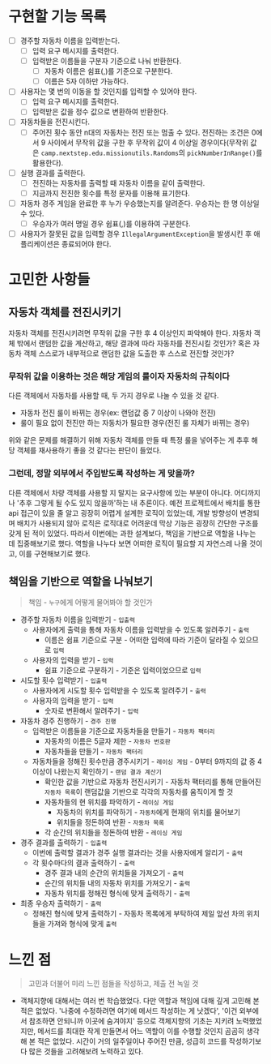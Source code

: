 # 구현할 기능 목록
- [ ] 경주할 자동차 이름을 입력받는다.
	- [ ] 입력 요구 메시지를 출력한다.
	- [ ] 입력받은 이름들을 구분자 기준으로 나눠 반환한다.
		- [ ] 자동차 이름은 쉼표(,)를 기준으로 구분한다.
		- [ ] 이름은 5자 이하만 가능하다.
- [ ] 사용자는 몇 번의 이동을 할 것인지를 입력할 수 있어야 한다.
	- [ ] 입력 요구 메시지를 출력한다.
	- [ ] 입력받은 값을 정수 값으로 변환하여 반환한다.
- [ ] 자동차들을 전진시킨다.
	- [ ] 주어진 횟수 동안 n대의 자동차는 전진 또는 멈출 수 있다. 전진하는 조건은 0에서 9 사이에서 무작위 값을 구한 후 무작위 값이 4 이상일 경우이다(무작위 값은 `camp.nextstep.edu.missionutils.Randoms`의 `pickNumberInRange()`를 활용한다).
- [ ] 실행 결과를 출력한다.
	- [ ] 전진하는 자동차를 출력할 때 자동차 이름을 같이 출력한다.
	- [ ] 지금까지 전진한 횟수를 특정 문자를 이용해 표기한다.
- [ ] 자동차 경주 게임을 완료한 후 누가 우승했는지를 알려준다. 우승자는 한 명 이상일 수 있다.
	- [ ] 우승자가 여러 명일 경우 쉼표(,)를 이용하여 구분한다.
- [ ] 사용자가 잘못된 값을 입력할 경우 `IllegalArgumentException`을 발생시킨 후 애플리케이션은 종료되어야 한다.
# 고민한 사항들
## 자동차 객체를 전진시키기
자동차 객체를 전진시키려면 무작위 값을 구한 후 4 이상인지 파악해야 한다.
자동차 객체 밖에서 랜덤한 값을 계산하고, 해당 결과에 따라 자동차를 전진시킬 것인가?
혹은 자동차 객체 스스로가 내부적으로 랜덤한 값을 도출한 후 스스로 전진할 것인가?
### 무작위 값을 이용하는 것은 해당 게임의 룰이자 자동차의 규칙이다
다른 객체에서 자동차를 사용할 때, 두 가지 경우로 나눌 수 있을 것 같다.
- 자동차 전진 룰이 바뀌는 경우(ex: 랜덤값 중 7 이상이 나와야 전진)
- 룰이 필요 없이 전진만 하는 자동차가 필요한 경우(전진 룰 자체가 바뀌는 경우)

위와 같은 문제를 해결하기 위해 자동차 객체를 만들 때 특정 룰을 넣어주는 게 추후 해당 객체를 재사용하기 좋을 것 같다는 판단이 들었다.
### 그런데, 정말 외부에서 주입받도록 작성하는 게 맞을까?
다른 객체에서 차량 객체를 사용할 지 말지는 요구사항에 있는 부분이 아니다. 어디까지나 '추후 그렇게 될 수도 있지 않을까'하는 내 추론이다.
예전 프로젝트에서 배치를 통한 api 접근이 있을 줄 알고 굉장히 어렵게 설계한 로직이 있었는데, 개발 방향성이 변경되며 배치가 사용되지 않아 로직은 로직대로 어려운데 막상 기능은 굉장히 간단한 구조를 갖게 된 적이 있었다.
따라서 이번에는 과한 설계보다, 책임을 기반으로 역할을 나누는 데 집중해보기로 했다.
역할을 나누다 보면 어떠한 로직이 필요할 지 자연스레 나올 것이고, 이를 구현해보기로 했다.
## 책임을 기반으로 역할을 나눠보기
> 책임 - `누구`에게 어떻게 물어봐야 할 것인가

- 경주할 자동차 이름을 입력받기 - `입출력`
	- 사용자에게 출력을 통해 자동차 이름을 입력받을 수 있도록 알려주기 - `출력`
		- 이름은 쉼표 기준으로 구분 - 어떠한 입력에 따라 기준이 달라질 수 있으므로 `입력`
	- 사용자의 입력을 받기 - `입력`
		- 쉼표 기준으로 구분하기 - 기준은 입력이었으므로 `입력`
- 시도할 횟수 입력받기 - `입출력`
	- 사용자에게 시도할 횟수 입력받을 수 있도록 알려주기 - `출력`
	- 사용자의 입력을 받기 - `입력`
		- 숫자로 변환해서 알려주기 - `입력`
- 자동차 경주 진행하기 - `경주 진행`
	- 입력받은 이름들을 기준으로 자동차들을 만들기 - `자동차 팩터리`
		- 자동차의 이름은 5글자 제한 - `자동차 번호판`
		- 자동차들을 만들기 - `자동차 팩터리`
	- 자동차들을 정해진 횟수만큼 경주시키기 - `레이싱 게임`
			- 0부터 9까지의 값 중 4 이상이 나왔는지 확인하기 - `랜덤 결과 계산기`
		- 확인한 값을 기반으로 자동차 전진시키기 - 자동차 팩터리를 통해 만들어진 `자동차 목록`이 랜덤값을 기반으로 각각의 자동차를 움직이게 할 것
		- 자동차들의 현 위치를 파악하기 - `레이싱 게임`
			- 자동차의 위치를 파악하기 - `자동차`에게 현재의 위치를 물어보기
			- 위치들을 정돈하여 반환 - `자동차 목록`
		- 각 순간의 위치들을 정돈하여 반환 - `레이싱 게임`
- 경주 결과를 출력하기 - `입출력`
	- 이번에 출력할 결과가 경주 실행 결과라는 것을 사용자에게 알리기 - `출력`
	- 각 횟수마다의 결과 출력하기 - `출력`
		- 경주 결과 내의 순간의 위치들을 가져오기 - `출력`
		- 순간의 위치들 내의 자동차 위치를 가져오기 - `출력`
		- 자동차 위치를 정해진 형식에 맞게 출력하기 - `출력`
- 최종 우승자 출력하기 - `출력`
	- 정해진 형식에 맞게 출력하기 - 자동차 목록에게 부탁하여 제일 앞선 차의 위치들을 가져와 형식에 맞게 `출력`
# 느낀 점
> 고민과 더불어 미리 느낀 점들을 작성하고, 제출 전 녹일 것

- 객체지향에 대해서는 여러 번 학습했었다. 다만 역할과 책임에 대해 깊게 고민해 본 적은 없었다. '나중에 수정하려면 여기에 메서드 작성하는 게 낫겠다', '이건 외부에서 참조하면 안되니까 이곳에 숨겨야지' 등으로 객체지향의 기초는 지키려 노력했었지만, 메서드를 최대한 작게 만들면서 어느 역할이 이를 수행할 것인지 곰곰히 생각해 본 적은 없었다. 시간이 거의 일주일이나 주어진 만큼, 성급히 코드를 작성하기보다 많은 것들을 고려해보려 노력하고 있다.

